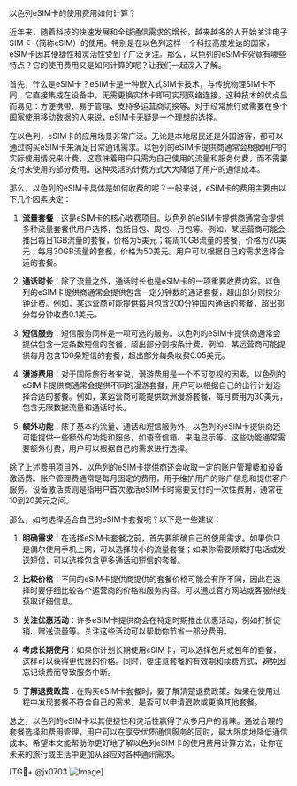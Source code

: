 以色列eSIM卡的使用费用如何计算？

近年来，随着科技的快速发展和全球通信需求的增长，越来越多的人开始关注电子SIM卡（简称eSIM）的使用。特别是在以色列这样一个科技高度发达的国家，eSIM卡因其便捷性和灵活性受到了广泛关注。那么，以色列的eSIM卡究竟有哪些特点？它的使用费用又是如何计算的呢？让我们一起深入了解。

首先，什么是eSIM卡？eSIM卡是一种嵌入式SIM卡技术，与传统物理SIM卡不同，它直接集成在设备中，无需更换实体卡即可实现网络连接。这种技术的优点显而易见：方便携带、易于管理、支持多运营商切换等。对于经常旅行或需要在多个国家使用移动数据的人来说，eSIM卡无疑是一个理想的选择。

在以色列，eSIM卡的应用场景非常广泛。无论是本地居民还是外国游客，都可以通过购买eSIM卡来满足日常通讯需求。以色列的eSIM卡提供商通常会根据用户的实际使用情况来计费，这意味着用户只需为自己使用的流量和服务付费，而不需要支付未使用的部分费用。这种灵活的计费方式大大降低了用户的通信成本。

那么，以色列的eSIM卡具体是如何收费的呢？一般来说，eSIM卡的费用主要由以下几个因素决定：

1. **流量套餐**：这是eSIM卡的核心收费项目。以色列的eSIM卡提供商通常会提供多种流量套餐供用户选择，包括日包、周包、月包等。例如，某运营商可能会推出每日1GB流量的套餐，价格为5美元；每周10GB流量的套餐，价格为20美元；每月30GB流量的套餐，价格为50美元。用户可以根据自己的需求选择合适的套餐。

2. **通话时长**：除了流量之外，通话时长也是eSIM卡的一项重要收费内容。以色列的eSIM卡提供商通常会提供包含一定分钟数的通话套餐，超出部分则按分钟计费。例如，某运营商可能提供每月包含200分钟国内通话的套餐，超出部分每分钟收费0.1美元。

3. **短信服务**：短信服务同样是一项可选的服务。以色列的eSIM卡提供商通常会提供包含一定条数短信的套餐，超出部分则按条计费。例如，某运营商可能提供每月包含100条短信的套餐，超出部分每条收费0.05美元。

4. **漫游费用**：对于国际旅行者来说，漫游费用是一个不可忽视的因素。以色列的eSIM卡提供商通常会提供不同的漫游套餐，用户可以根据自己的出行计划选择合适的套餐。例如，某运营商可能提供欧洲漫游套餐，每月费用为30美元，包含无限数据流量和通话时长。

5. **额外功能**：除了基本的流量、通话和短信服务外，以色列的eSIM卡提供商还可能提供一些额外的功能和服务，如语音信箱、来电显示等。这些功能通常需要额外付费，用户可以根据自己的需求进行选择。

除了上述费用项目外，以色列的eSIM卡提供商还会收取一定的账户管理费和设备激活费。账户管理费通常是每月固定的费用，用于维护用户的账户信息和提供客户服务。设备激活费则是指用户首次激活eSIM卡时需要支付的一次性费用，通常在10到20美元之间。

那么，如何选择适合自己的eSIM卡套餐呢？以下是一些建议：

1. **明确需求**：在选择eSIM卡套餐之前，首先要明确自己的使用需求。如果你只是偶尔使用手机上网，可以选择较小的流量套餐；如果你需要频繁打电话或发送短信，可以选择包含更多通话和短信的套餐。

2. **比较价格**：不同的eSIM卡提供商提供的套餐价格可能会有所不同，因此在选择时要仔细比较各个运营商的价格和服务内容。可以通过官方网站或客服热线获取详细信息。

3. **关注优惠活动**：许多eSIM卡提供商会在特定时期推出优惠活动，例如打折促销、赠送流量等。关注这些活动可以帮助你节省一部分费用。

4. **考虑长期使用**：如果你计划长期使用eSIM卡，可以选择包月或包年的套餐，这样可以获得更优惠的价格。同时，要注意套餐的有效期和续费方式，避免因忘记续费而导致服务中断。

5. **了解退费政策**：在购买eSIM卡套餐时，要了解清楚退费政策。如果在使用过程中发现套餐不符合自己的需求，是否可以申请退款或更换其他套餐。

总之，以色列的eSIM卡以其便捷性和灵活性赢得了众多用户的青睐。通过合理的套餐选择和费用管理，用户可以在享受优质通信服务的同时，最大限度地降低通信成本。希望本文能帮助你更好地了解以色列eSIM卡的使用费用计算方法，让你在未来的旅行或生活中更加从容应对各种通讯需求。

[TG💪+ @jx0703 ![Image](https://github.com/user-attachments/assets/dbca1d08-cadb-493c-b0ec-ad6f7a83f270)]